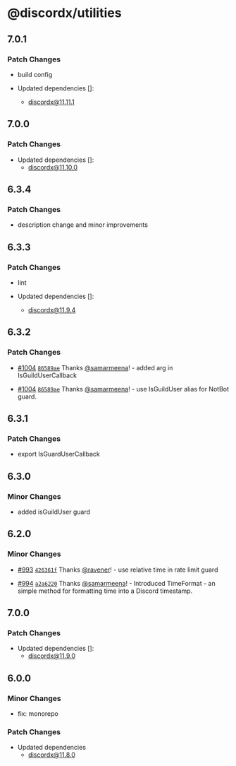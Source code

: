 # @discordx/utilities

## 7.0.1

### Patch Changes

- build config

- Updated dependencies []:
  - discordx@11.11.1

## 7.0.0

### Patch Changes

- Updated dependencies []:
  - discordx@11.10.0

## 6.3.4

### Patch Changes

- description change and minor improvements

## 6.3.3

### Patch Changes

- lint

- Updated dependencies []:
  - discordx@11.9.4

## 6.3.2

### Patch Changes

- [#1004](https://github.com/discordx-ts/discordx/pull/1004) [`86589ae`](https://github.com/discordx-ts/discordx/commit/86589aefede05ee5df66658f946bd53d3cf78112) Thanks [@samarmeena](https://github.com/samarmeena)! - added arg in IsGuildUserCallback

- [#1004](https://github.com/discordx-ts/discordx/pull/1004) [`86589ae`](https://github.com/discordx-ts/discordx/commit/86589aefede05ee5df66658f946bd53d3cf78112) Thanks [@samarmeena](https://github.com/samarmeena)! - use IsGuildUser alias for NotBot guard.

## 6.3.1

### Patch Changes

- export IsGuardUserCallback

## 6.3.0

### Minor Changes

- added isGuildUser guard

## 6.2.0

### Minor Changes

- [#993](https://github.com/discordx-ts/discordx/pull/993) [`426361f`](https://github.com/discordx-ts/discordx/commit/426361f83dd6ece56cd6077d5f19386f35c721f2) Thanks [@ravener](https://github.com/ravener)! - use relative time in rate limit guard

- [#994](https://github.com/discordx-ts/discordx/pull/994) [`a2a6220`](https://github.com/discordx-ts/discordx/commit/a2a6220a022c784617dea78da4cd1c8e9e94841a) Thanks [@samarmeena](https://github.com/samarmeena)! - Introduced TimeFormat - an simple method for formatting time into a Discord timestamp.

## 7.0.0

### Patch Changes

- Updated dependencies []:
  - discordx@11.9.0

## 6.0.0

### Minor Changes

- fix: monorepo

### Patch Changes

- Updated dependencies
  - discordx@11.8.0
